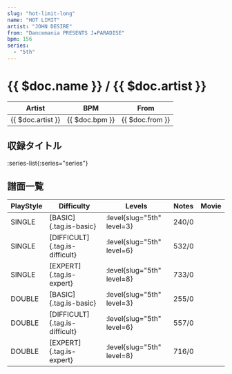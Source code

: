 ```yaml
---
slug: "hot-limit-long"
name: "HOT LIMIT"
artist: "JOHN DESIRE"
from: "Dancemania PRESENTS J★PARADISE"
bpm: 156
series:
  - "5th"
---
```


# {{ $doc.name }} / {{ $doc.artist }}

|Artist|BPM|From|
|------|---|----|
|{{ $doc.artist }}|{{ $doc.bpm }}|{{ $doc.from }}|

## 収録タイトル

:series-list{:series="series"}

## 譜面一覧

|PlayStyle|Difficulty|Levels|Notes|Movie|
|---------|----------|------|-----|-----|
|SINGLE|[BASIC]{.tag.is-basic}|<div class="field is-grouped is-grouped-multiline">:level{slug="5th" level=3}</div>|240/0||
|SINGLE|[DIFFICULT]{.tag.is-difficult}|<div class="field is-grouped is-grouped-multiline">:level{slug="5th" level=6}</div>|532/0||
|SINGLE|[EXPERT]{.tag.is-expert}|<div class="field is-grouped is-grouped-multiline">:level{slug="5th" level=8}</div>|733/0||
|DOUBLE|[BASIC]{.tag.is-basic}|<div class="field is-grouped is-grouped-multiline">:level{slug="5th" level=3}</div>|255/0||
|DOUBLE|[DIFFICULT]{.tag.is-difficult}|<div class="field is-grouped is-grouped-multiline">:level{slug="5th" level=6}</div>|557/0||
|DOUBLE|[EXPERT]{.tag.is-expert}|<div class="field is-grouped is-grouped-multiline">:level{slug="5th" level=8}</div>|716/0||
